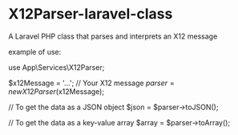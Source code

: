 # X12Parser-laravel-class
A Laravel PHP class that parses and interprets an X12 message


example of use:


use App\Services\X12Parser;

$x12Message = '...'; // Your X12 message
$parser = new X12Parser($x12Message);

// To get the data as a JSON object
$json = $parser->toJSON();

// To get the data as a key-value array
$array = $parser->toArray();
